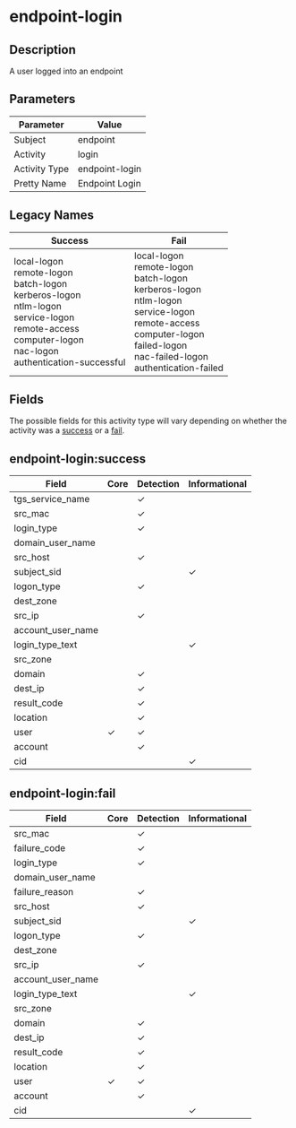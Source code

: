 endpoint-login
==============

Description
-----------
A user logged into an endpoint

Parameters
----------
| Parameter     | Value          |
| ------------- | -------------- |
| Subject       | endpoint       |
| Activity      | login          |
| Activity Type | endpoint-login |
| Pretty Name   | Endpoint Login |

Legacy Names
------------
| Success                                                                                                                                                                      | Fail                                                                                                                                                                                            |
| ---------------------------------------------------------------------------------------------------------------------------------------------------------------------------- | ----------------------------------------------------------------------------------------------------------------------------------------------------------------------------------------------- |
| local-logon<br>remote-logon<br>batch-logon<br>kerberos-logon<br>ntlm-logon<br>service-logon<br>remote-access<br>computer-logon<br>nac-logon<br>authentication-successful<br> | local-logon<br>remote-logon<br>batch-logon<br>kerberos-logon<br>ntlm-logon<br>service-logon<br>remote-access<br>computer-logon<br>failed-logon<br>nac-failed-logon<br>authentication-failed<br> |

Fields
------

The possible fields for this activity type will vary depending on whether the activity was a [success](#endpoint-loginsuccess) or a [fail](#endpoint-loginfail).


endpoint-login:success
----------------------

| Field             | Core     | Detection | Informational |
| ----------------- | -------- | --------- | ------------- |
| tgs_service_name  |          | &#10003;  |               |
| src_mac           |          | &#10003;  |               |
| login_type        |          | &#10003;  |               |
| domain_user_name  |          |           |               |
| src_host          |          | &#10003;  |               |
| subject_sid       |          |           | &#10003;      |
| logon_type        |          | &#10003;  |               |
| dest_zone         |          |           |               |
| src_ip            |          | &#10003;  |               |
| account_user_name |          |           |               |
| login_type_text   |          |           | &#10003;      |
| src_zone          |          |           |               |
| domain            |          | &#10003;  |               |
| dest_ip           |          | &#10003;  |               |
| result_code       |          | &#10003;  |               |
| location          |          | &#10003;  |               |
| user              | &#10003; | &#10003;  |               |
| account           |          | &#10003;  |               |
| cid               |          |           | &#10003;      |

endpoint-login:fail
-------------------

| Field             | Core     | Detection | Informational |
| ----------------- | -------- | --------- | ------------- |
| src_mac           |          | &#10003;  |               |
| failure_code      |          | &#10003;  |               |
| login_type        |          | &#10003;  |               |
| domain_user_name  |          |           |               |
| failure_reason    |          | &#10003;  |               |
| src_host          |          | &#10003;  |               |
| subject_sid       |          |           | &#10003;      |
| logon_type        |          | &#10003;  |               |
| dest_zone         |          |           |               |
| src_ip            |          | &#10003;  |               |
| account_user_name |          |           |               |
| login_type_text   |          |           | &#10003;      |
| src_zone          |          |           |               |
| domain            |          | &#10003;  |               |
| dest_ip           |          | &#10003;  |               |
| result_code       |          | &#10003;  |               |
| location          |          | &#10003;  |               |
| user              | &#10003; | &#10003;  |               |
| account           |          | &#10003;  |               |
| cid               |          |           | &#10003;      |
